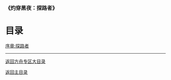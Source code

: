 ### 《灼穿黑夜：探路者》
# 目录

[序章:探路者](chapter0)

<hr>

[返回方舟专区大目录](https://shane-xue.github.io/arknights/index)

[返回主目录](https://shane-xue.github.io)
